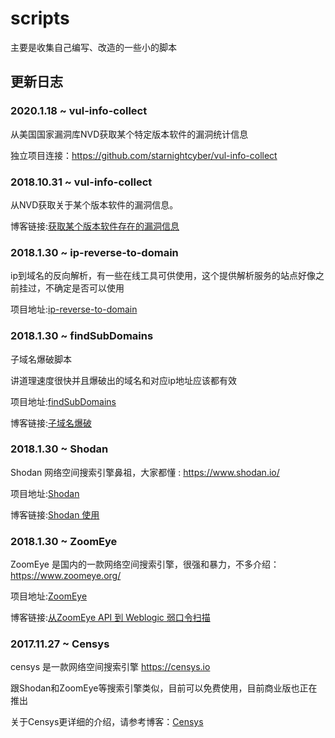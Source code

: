 # scripts
主要是收集自己编写、改造的一些小的脚本

## 更新日志

### 2020.1.18 ~ vul-info-collect

从美国国家漏洞库NVD获取某个特定版本软件的漏洞统计信息

独立项目连接：https://github.com/starnightcyber/vul-info-collect



### 2018.10.31 ~ vul-info-collect

从NVD获取关于某个版本软件的漏洞信息。

博客链接:[获取某个版本软件存在的漏洞信息](https://www.cnblogs.com/Hi-blog/p/vulnerabilities-with-specific-version-of-software.html)

### 2018.1.30 ~ ip-reverse-to-domain

ip到域名的反向解析，有一些在线工具可供使用，这个提供解析服务的站点好像之前挂过，不确定是否可以使用

项目地址:[ip-reverse-to-domain](https://github.com/starnightcyber/ip-reverse-to-domain)

### 2018.1.30 ~ findSubDomains

子域名爆破脚本

讲道理速度很快并且爆破出的域名和对应ip地址应该都有效

项目地址:[findSubDomains](https://github.com/starnightcyber/findSubDomains)

博客链接:[子域名爆破](http://www.cnblogs.com/Hi-blog/p/7606027.html)

### 2018.1.30 ~ Shodan

Shodan 网络空间搜索引擎鼻祖，大家都懂 : https://www.shodan.io/

项目地址:[Shodan](https://github.com/starnightcyber/Shodan)

博客链接:[Shodan 使用](http://www.cnblogs.com/Hi-blog/p/6904190.html)

### 2018.1.30 ~ ZoomEye

ZoomEye 是国内的一款网络空间搜索引擎，很强和暴力，不多介绍：https://www.zoomeye.org/

项目地址:[ZoomEye](https://github.com/starnightcyber/ZoomEye)

博客链接:[从ZoomEye API 到 Weblogic 弱口令扫描](http://www.cnblogs.com/Hi-blog/p/6127387.html)


### 2017.11.27 ~ Censys

censys 是一款网络空间搜索引擎 https://censys.io

跟Shodan和ZoomEye等搜索引擎类似，目前可以免费使用，目前商业版也正在推出

关于Censys更详细的介绍，请参考博客：[Censys](http://www.cnblogs.com/Hi-blog/p/7798940.html "Censys")

